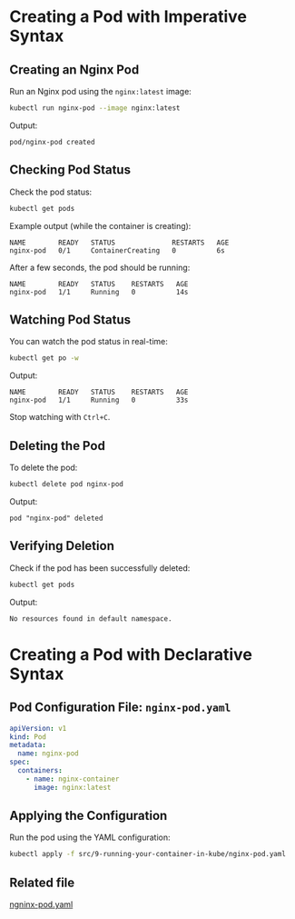# Creating a Pod with Imperative Syntax

## Creating an Nginx Pod

Run an Nginx pod using the `nginx:latest` image:

```bash
kubectl run nginx-pod --image nginx:latest
```

Output:

```
pod/nginx-pod created
```

## Checking Pod Status

Check the pod status:

```bash
kubectl get pods
```

Example output (while the container is creating):

```
NAME        READY   STATUS              RESTARTS   AGE
nginx-pod   0/1     ContainerCreating   0          6s
```

After a few seconds, the pod should be running:

```
NAME        READY   STATUS    RESTARTS   AGE
nginx-pod   1/1     Running   0          14s
```

## Watching Pod Status

You can watch the pod status in real-time:

```bash
kubectl get po -w
```

Output:

```
NAME        READY   STATUS    RESTARTS   AGE
nginx-pod   1/1     Running   0          33s
```

Stop watching with `Ctrl+C`.

## Deleting the Pod

To delete the pod:

```bash
kubectl delete pod nginx-pod
```

Output:

```
pod "nginx-pod" deleted
```

## Verifying Deletion

Check if the pod has been successfully deleted:

```bash
kubectl get pods
```

Output:

```
No resources found in default namespace.
```

# Creating a Pod with Declarative Syntax

## Pod Configuration File: `nginx-pod.yaml`

```yaml
apiVersion: v1
kind: Pod
metadata:
  name: nginx-pod
spec:
  containers:
    - name: nginx-container
      image: nginx:latest
```

## Applying the Configuration

Run the pod using the YAML configuration:

```bash
kubectl apply -f src/9-running-your-container-in-kube/nginx-pod.yaml
```

## Related file
[ngninx-pod.yaml](../src/9-running-your-container-in-kube/nginx-pod.yaml)
